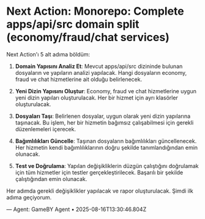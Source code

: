 # Next Action: Monorepo: Complete apps/api/src domain split (economy/fraud/chat services)

Next Action'ı 5 alt adıma böldüm:

1. **Domain Yapısını Analiz Et**: Mevcut apps/api/src dizininde bulunan dosyaların ve yapıların analizi yapılacak. Hangi dosyaların economy, fraud ve chat hizmetlerine ait olduğu belirlenecek.

2. **Yeni Dizin Yapısını Oluştur**: Economy, fraud ve chat hizmetlerine uygun yeni dizin yapıları oluşturulacak. Her bir hizmet için ayrı klasörler oluşturulacak.

3. **Dosyaları Taşı**: Belirlenen dosyalar, uygun olarak yeni dizin yapılarına taşınacak. Bu işlem, her bir hizmetin bağımsız çalışabilmesi için gerekli düzenlemeleri içerecek.

4. **Bağımlılıkları Güncelle**: Taşınan dosyaların bağımlılıkları güncellenecek. Her hizmetin kendi bağımlılıklarının doğru şekilde tanımlandığından emin olunacak.

5. **Test ve Doğrulama**: Yapılan değişikliklerin düzgün çalıştığını doğrulamak için tüm hizmetler için testler gerçekleştirilecek. Başarılı bir şekilde çalıştığından emin olunacak.

Her adımda gerekli değişiklikler yapılacak ve rapor oluşturulacak. Şimdi ilk adıma geçiyorum.

— Agent: GameBY Agent • 2025-08-16T13:30:46.804Z
